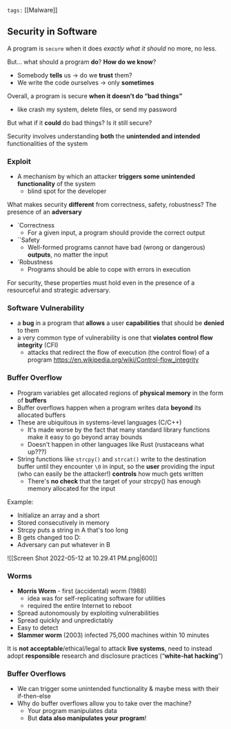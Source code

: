 `tags:`
[[Malware]]

## Security in Software

A program is `secure` when it does *exactly what it should* no more, no less.

But… what should a program **do**? **How do we know**?
- Somebody **tells** us -> do we **trust** them?
- We write the code ourselves -> only **sometimes**

Overall, a program is secure **when it doesn’t do “bad things”**
- like crash my system, delete files, or send my password

But what if it **could** do bad things? Is it still secure? 


Security involves understanding **both** the **unintended and intended**
functionalities of the system

### Exploit
- A mechanism by which an attacker **triggers some** **unintended functionality** of the system 
	- blind spot for the developer


What makes security **different** from correctness, safety, robustness? The presence of an **adversary**

- `Correctness
	-  For a given input, a program should provide the correct output
- ``Safety
	- Well-formed programs cannot have bad (wrong or dangerous) **outputs**, no matter the input
- `Robustness
	- Programs should be able to cope with errors in execution

For security, these properties must hold even in the presence of
a resourceful and strategic adversary.


### Software Vulnerability
- a **bug** in a program that **allows** a user **capabilities** that should be **denied** to them
- a very common type of vulnerability is one that **violates control flow integrity** (CFI)
	- attacks that redirect the flow of execution (the control flow) of a program https://en.wikipedia.org/wiki/Control-flow_integrity


### Buffer Overflow
- Program variables get allocated regions of **physical memory** in the form of **buffers**
- Buffer overflows happen when a program writes data **beyond** its allocated buffers
- These are ubiquitous in systems-level languages (C/C++)
	- It's made worse by the fact that many standard library functions make it easy to go beyond array bounds
	- Doesn't happen in other languages like Rust (rustaceans what up???)
- String functions like `strcpy()` and `strcat()` write to the destination buffer until they encounter `\0` in input, so the **user** providing the input (who can easily be the attacker!) **controls** how much gets written
	- There's **no check** that the target of your strcpy() has enough memory allocated for the input

Example: 
- Initialize an array and a short
- Stored consecutively in memory
- Strcpy puts a string in A that's too long
- B gets changed too D:
- Adversary can put whatever in B

![[Screen Shot 2022-05-12 at 10.29.41 PM.png|600]]


### Worms
- **Morris Worm** - first (accidental) worm (1988)
	- idea was for self-replicating software for utilities
	- required the entire Internet to reboot
- Spread autonomously by exploiting vulnerabilities
- Spread quickly and unpredictably
- Easy to detect
- **Slammer worm** (2003) infected 75,000 machines within 10 minutes

It is **not acceptable**/ethical/legal to attack **live systems**, need to instead adopt **responsible** research and disclosure practices (“**white-hat hacking**”)


### Buffer Overflows
- We can trigger some unintended functionality & maybe mess with their if-then-else
- Why do buffer overflows allow you to take over the machine?
	- Your program manipulates data
	- But **data also manipulates your program**!